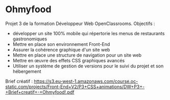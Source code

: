 # Ohmyfood
Projet 3 de la formation Développeur Web OpenClassrooms. Objectifs :

* développer un site 100% mobile qui répertorie les menus de restaurants gastronomiques
* Mettre en place son environnement Front-End
* Assurer la cohérence graphique d'un site web
* Mettre en place une structure de navigation pour un site web
* Mettre en œuvre des effets CSS graphiques avancés
* Utiliser un système de gestion de versions pour le suivi du projet et son hébergement

Brief créatif : https://s3.eu-west-1.amazonaws.com/course.oc-static.com/projects/Front-End+V2/P3+CSS+animations/DW+P3+-+Brief+creatif+-+Ohmyfood!.pdf
